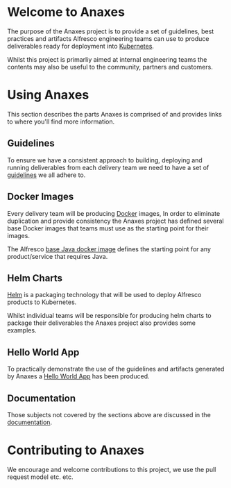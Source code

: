 # Welcome to Anaxes

The purpose of the Anaxes project is to provide a set of guidelines, best practices and artifacts Alfresco engineering teams can use to produce deliverables ready for deployment into [Kubernetes](https://kubernetes.io).

Whilst this project is primarliy aimed at internal engineering teams the contents may also be useful to the community, partners and customers.

# Using Anaxes

This section describes the parts Anaxes is comprised of and provides links to where you'll find more information.

## Guidelines

To ensure we have a consistent approach to building, deploying and running deliverables from each delivery team we need to have a set of [guidelines](./docs/guidelines/README.md) we all adhere to.

## Docker Images

Every delivery team will be producing [Docker](https://www.docker.com) images, In order to eliminate duplication and provide consistency the Anaxes project has defined several base Docker images that teams must use as the starting point for their images.

The Alfresco [base Java docker image](https://github.com/Alfresco/alfresco-docker-base-java) defines the starting point for any product/service that requires Java.

## Helm Charts

[Helm](https://github.com/kubernetes/helm) is a packaging technology that will be used to deploy Alfresco products to Kubernetes.

Whilst individual teams will be responsible for producing helm charts to package their deliverables the Anaxes project also provides some examples.

## Hello World App

To practically demonstrate the use of the guidelines and artifacts generated by Anaxes a [Hello World App](https://github.com/Alfresco/alfresco-anaxes-hello-world) has been produced.

## Documentation

Those subjects not covered by the sections above are discussed in the [documentation](./docs/README.md).

# Contributing to Anaxes

We encourage and welcome contributions to this project, we use the pull request model etc. etc.